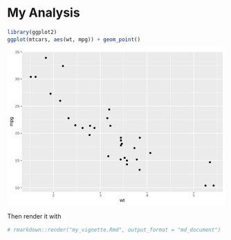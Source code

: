 My Analysis
================

``` r
library(ggplot2)
ggplot(mtcars, aes(wt, mpg)) + geom_point()
```

![](test_files/figure-gfm/unnamed-chunk-1-1.png)<!-- -->

Then render it with

``` r
# rmarkdown::render("my_vignette.Rmd", output_format = "md_document")
```

